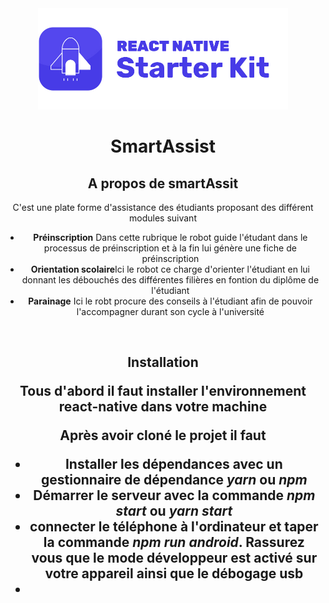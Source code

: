 <div align="center">
  <img src="documentation/rnsk-logo.jpg" alt="React Native Starter Kit" width="400" />
  <p></p>
  <h1>SmartAssist</h1>
  <h2>A propos de smartAssit</h2>
  <p>C'est une plate forme d'assistance des étudiants proposant des différent modules suivant</p>
  <ul>
    <li><b>Préinscription</b> Dans cette rubrique le robot guide l'étudant dans le processus de préinscription et à la fin lui génère une fiche de préinscription</li>
    <li><b>Orientation scolaire</b>Ici le robot ce charge d'orienter l'étudiant en lui donnant les débouchés des différentes filières en fontion du diplôme de l'étudiant</li>
    <li><b>Parainage</b> Ici le robt procure des conseils à l'étudiant afin de pouvoir l'accompagner durant son cycle à l'université</li>
  </ul>
  <br />
  <h2>Installation</2>
  <p>Tous d'abord il faut installer l'environnement react-native dans votre machine</p>
  <p>Après avoir cloné le projet il faut</p>
  <ul>
    <li>Installer les dépendances avec un gestionnaire de dépendance <i>yarn</i> ou <i>npm</i></li>
    <li>Démarrer le serveur avec la commande <i>npm start</i> ou <i>yarn start</i></li>
    <li>connecter le téléphone à l'ordinateur et taper la commande <i>npm run android</i>. Rassurez vous que le mode développeur est activé sur votre appareil ainsi que le débogage usb<li>
  </ul>
  <br />
</div>